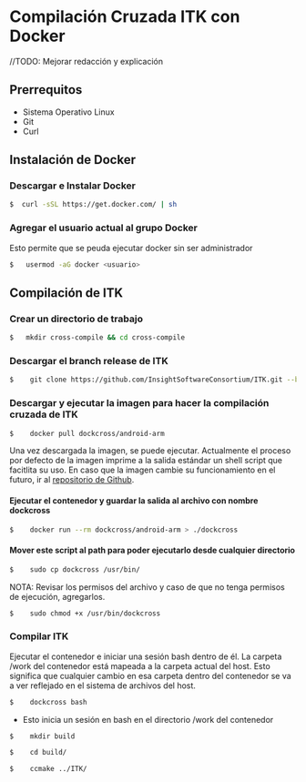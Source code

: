# Compilación Cruzada ITK con Docker

//TODO: Mejorar redacción y  explicación

## Prerrequitos
 * Sistema Operativo Linux
 * Git 
 * Curl

## Instalación de Docker

### Descargar e Instalar Docker 

```sh
$  curl -sSL https://get.docker.com/ | sh
```

### Agregar el usuario actual al grupo Docker

Esto permite que se peuda ejecutar docker sin ser administrador


```sh
$   usermod -aG docker <usuario>
```
## Compilación de ITK

### Crear un directorio de trabajo

```sh
$   mkdir cross-compile && cd cross-compile
```

### Descargar el branch release de ITK

```sh
$    git clone https://github.com/InsightSoftwareConsortium/ITK.git --branch release
```

### Descargar y ejecutar la imagen para hacer la compilación cruzada de ITK

```sh
$    docker pull dockcross/android-arm
```

Una vez descargada la imagen, se puede ejecutar. Actualmente el proceso por defecto de la imagen imprime a la salida estándar un shell script que facitlita su uso.
En caso que la imagen cambie su funcionamiento en el futuro, ir al [repositorio de Github](https://github.com/dockcross/dockcross).

#### Ejecutar el contenedor y guardar la salida al archivo con nombre dockcross

```sh
$    docker run --rm dockcross/android-arm > ./dockcross
```

#### Mover este script al path para poder ejecutarlo desde cualquier directorio

```sh
$    sudo cp dockcross /usr/bin/
```
NOTA: Revisar los permisos del archivo y caso de que no tenga permisos de ejecución, agregarlos.

```sh
$    sudo chmod +x /usr/bin/dockcross
```

### Compilar ITK

Ejecutar el contenedor e iniciar una sesión bash dentro de él. La carpeta /work del contenedor está mapeada a la carpeta actual del host. Esto significa que cualquier cambio en esa carpeta dentro del contenedor se va a ver reflejado en el sistema de archivos del host.

```sh
$    dockcross bash
```

* Esto inicia un sesión en bash en el directorio /work del contenedor

```sh
$    mkdir build
```


```sh
$    cd build/
```

```sh
$    ccmake ../ITK/
```



